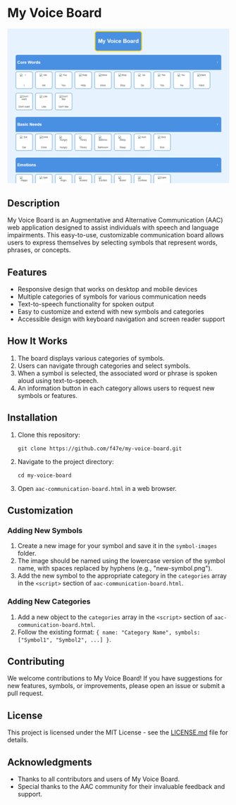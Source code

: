 # My Voice Board

![My Voice Board Screenshot](screenshot.png)

## Description

My Voice Board is an Augmentative and Alternative Communication (AAC) web application designed to assist individuals with speech and language impairments. This easy-to-use, customizable communication board allows users to express themselves by selecting symbols that represent words, phrases, or concepts.

## Features

- Responsive design that works on desktop and mobile devices
- Multiple categories of symbols for various communication needs
- Text-to-speech functionality for spoken output
- Easy to customize and extend with new symbols and categories
- Accessible design with keyboard navigation and screen reader support

## How It Works

1. The board displays various categories of symbols.
2. Users can navigate through categories and select symbols.
3. When a symbol is selected, the associated word or phrase is spoken aloud using text-to-speech.
4. An information button in each category allows users to request new symbols or features.

## Installation

1. Clone this repository:
   ```
   git clone https://github.com/f47e/my-voice-board.git
   ```
2. Navigate to the project directory:
   ```
   cd my-voice-board
   ```
3. Open `aac-communication-board.html` in a web browser.

## Customization

### Adding New Symbols

1. Create a new image for your symbol and save it in the `symbol-images` folder.
2. The image should be named using the lowercase version of the symbol name, with spaces replaced by hyphens (e.g., "new-symbol.png").
3. Add the new symbol to the appropriate category in the `categories` array in the `<script>` section of `aac-communication-board.html`.

### Adding New Categories

1. Add a new object to the `categories` array in the `<script>` section of `aac-communication-board.html`.
2. Follow the existing format: `{ name: "Category Name", symbols: ["Symbol1", "Symbol2", ...] }`.

## Contributing

We welcome contributions to My Voice Board! If you have suggestions for new features, symbols, or improvements, please open an issue or submit a pull request.

## License

This project is licensed under the MIT License - see the [LICENSE.md](LICENSE.md) file for details.

## Acknowledgments

- Thanks to all contributors and users of My Voice Board.
- Special thanks to the AAC community for their invaluable feedback and support.
